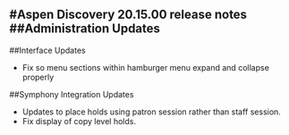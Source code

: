 #Aspen Discovery 20.15.00 release notes
##Administration Updates
- 

##Interface Updates
- Fix so menu sections within hamburger menu expand and collapse properly

##Symphony Integration Updates
- Updates to place holds using patron session rather than staff session. 
- Fix display of copy level holds. 
